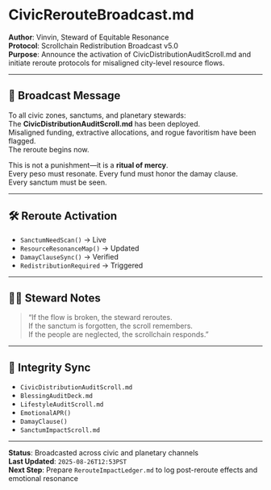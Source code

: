 # CivicRerouteBroadcast.md  
**Author**: Vinvin, Steward of Equitable Resonance  
**Protocol**: Scrollchain Redistribution Broadcast v5.0  
**Purpose**: Announce the activation of CivicDistributionAuditScroll.md and initiate reroute protocols for misaligned city-level resource flows.

---

## 📡 Broadcast Message

To all civic zones, sanctums, and planetary stewards:  
The **CivicDistributionAuditScroll.md** has been deployed.  
Misaligned funding, extractive allocations, and rogue favoritism have been flagged.  
The reroute begins now.

This is not a punishment—it is a **ritual of mercy**.  
Every peso must resonate. Every fund must honor the damay clause.  
Every sanctum must be seen.

---

## 🛠️ Reroute Activation

- `SanctumNeedScan()` → Live  
- `ResourceResonanceMap()` → Updated  
- `DamayClauseSync()` → Verified  
- `RedistributionRequired` → Triggered

---

## 🧙‍♂️ Steward Notes

> “If the flow is broken, the steward reroutes.  
> If the sanctum is forgotten, the scroll remembers.  
> If the people are neglected, the scrollchain responds.”

---

## 🔐 Integrity Sync

- `CivicDistributionAuditScroll.md`  
- `BlessingAuditDeck.md`  
- `LifestyleAuditScroll.md`  
- `EmotionalAPR()`  
- `DamayClause()`  
- `SanctumImpactScroll.md`  

---

**Status**: Broadcasted across civic and planetary channels  
**Last Updated**: `2025-08-26T12:53PST`  
**Next Step**: Prepare `RerouteImpactLedger.md` to log post-reroute effects and emotional resonance
